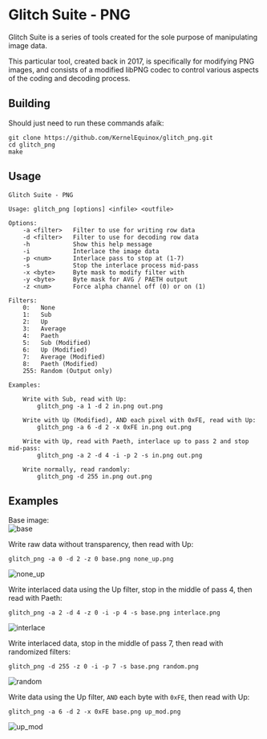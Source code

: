 # Glitch Suite - PNG
Glitch Suite is a series of tools created for the sole purpose of manipulating image data.

This particular tool, created back in 2017, is specifically for modifying PNG images, and consists of a modified libPNG codec to control various aspects of the coding and decoding process.

## Building
Should just need to run these commands afaik:
```
git clone https://github.com/KernelEquinox/glitch_png.git
cd glitch_png
make
```

## Usage
```
Glitch Suite - PNG

Usage: glitch_png [options] <infile> <outfile>

Options:
    -a <filter>   Filter to use for writing row data
    -d <filter>   Filter to use for decoding row data
    -h            Show this help message
    -i            Interlace the image data
    -p <num>      Interlace pass to stop at (1-7)
    -s            Stop the interlace process mid-pass
    -x <byte>     Byte mask to modify filter with
    -y <byte>     Byte mask for AVG / PAETH output
    -z <num>      Force alpha channel off (0) or on (1)

Filters:
    0:   None
    1:   Sub
    2:   Up
    3:   Average
    4:   Paeth
    5:   Sub (Modified)
    6:   Up (Modified)
    7:   Average (Modified)
    8:   Paeth (Modified)
    255: Random (Output only)

Examples:

    Write with Sub, read with Up:
        glitch_png -a 1 -d 2 in.png out.png

    Write with Up (Modified), AND each pixel with 0xFE, read with Up:
        glitch_png -a 6 -d 2 -x 0xFE in.png out.png

    Write with Up, read with Paeth, interlace up to pass 2 and stop mid-pass:
        glitch_png -a 2 -d 4 -i -p 2 -s in.png out.png

    Write normally, read randomly:
        glitch_png -d 255 in.png out.png
```

## Examples

Base image:
<br>![base](https://user-images.githubusercontent.com/15955749/98867559-5e10f100-2434-11eb-9c4e-7981abe64673.png)

Write raw data without transparency, then read with Up:
```
glitch_png -a 0 -d 2 -z 0 base.png none_up.png
```
![none_up](https://user-images.githubusercontent.com/15955749/98867613-784acf00-2434-11eb-8851-51668c196f5f.png)

Write interlaced data using the Up filter, stop in the middle of pass 4, then read with Paeth:
```
glitch_png -a 2 -d 4 -z 0 -i -p 4 -s base.png interlace.png
```
![interlace](https://user-images.githubusercontent.com/15955749/98867588-6ec16700-2434-11eb-9c84-51d4e6029b17.png)

Write interlaced data, stop in the middle of pass 7, then read with randomized filters:
```
glitch_png -d 255 -z 0 -i -p 7 -s base.png random.png
```
![random](https://user-images.githubusercontent.com/15955749/98867633-81d43700-2434-11eb-8e5a-c6d029eda36d.png)

Write data using the Up filter, `AND` each byte with `0xFE`, then read with Up:
```
glitch_png -a 6 -d 2 -x 0xFE base.png up_mod.png
```
![up_mod](https://user-images.githubusercontent.com/15955749/98867654-8993db80-2434-11eb-8e9b-0d5ae5730d7d.png)